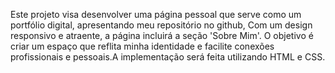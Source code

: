 Este projeto visa desenvolver uma página pessoal que serve como um portfólio digital, apresentando meu repositório no github,  Com um design responsivo e atraente, a página incluirá a seção 'Sobre Mim'. O objetivo é criar um espaço que reflita minha identidade e facilite conexões profissionais e pessoais.A implementação será feita utilizando HTML e CSS.
